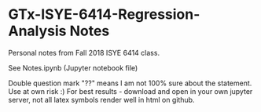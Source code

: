 # GTx-ISYE-6414-Regression-Analysis Notes

Personal notes from Fall 2018 ISYE 6414 class. 

See Notes.ipynb (Jupyter notebook file)

Double question mark "??" means I am not 100% sure about the statement. Use at own risk :)
For best results - download and open in your own jupyter server, not all latex symbols render well in html on github.

